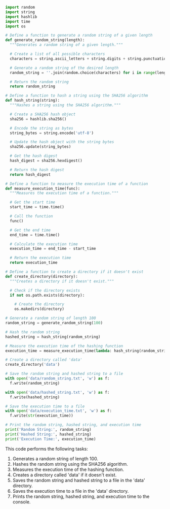 ```python
import random
import string
import hashlib
import time
import os

# Define a function to generate a random string of a given length
def generate_random_string(length):
  """Generates a random string of a given length."""

  # Create a list of all possible characters
  characters = string.ascii_letters + string.digits + string.punctuation

  # Generate a random string of the desired length
  random_string = ''.join(random.choice(characters) for i in range(length))

  # Return the random string
  return random_string

# Define a function to hash a string using the SHA256 algorithm
def hash_string(string):
  """Hashes a string using the SHA256 algorithm."""

  # Create a SHA256 hash object
  sha256 = hashlib.sha256()

  # Encode the string as bytes
  string_bytes = string.encode('utf-8')

  # Update the hash object with the string bytes
  sha256.update(string_bytes)

  # Get the hash digest
  hash_digest = sha256.hexdigest()

  # Return the hash digest
  return hash_digest

# Define a function to measure the execution time of a function
def measure_execution_time(func):
  """Measures the execution time of a function."""

  # Get the start time
  start_time = time.time()

  # Call the function
  func()

  # Get the end time
  end_time = time.time()

  # Calculate the execution time
  execution_time = end_time - start_time

  # Return the execution time
  return execution_time

# Define a function to create a directory if it doesn't exist
def create_directory(directory):
  """Creates a directory if it doesn't exist."""

  # Check if the directory exists
  if not os.path.exists(directory):

    # Create the directory
    os.makedirs(directory)

# Generate a random string of length 100
random_string = generate_random_string(100)

# Hash the random string
hashed_string = hash_string(random_string)

# Measure the execution time of the hashing function
execution_time = measure_execution_time(lambda: hash_string(random_string))

# Create a directory called 'data'
create_directory('data')

# Save the random string and hashed string to a file
with open('data/random_string.txt', 'w') as f:
  f.write(random_string)

with open('data/hashed_string.txt', 'w') as f:
  f.write(hashed_string)

# Save the execution time to a file
with open('data/execution_time.txt', 'w') as f:
  f.write(str(execution_time))

# Print the random string, hashed string, and execution time
print('Random String:', random_string)
print('Hashed String:', hashed_string)
print('Execution Time:', execution_time)
```

This code performs the following tasks:

1. Generates a random string of length 100.
2. Hashes the random string using the SHA256 algorithm.
3. Measures the execution time of the hashing function.
4. Creates a directory called 'data' if it doesn't exist.
5. Saves the random string and hashed string to a file in the 'data' directory.
6. Saves the execution time to a file in the 'data' directory.
7. Prints the random string, hashed string, and execution time to the console.